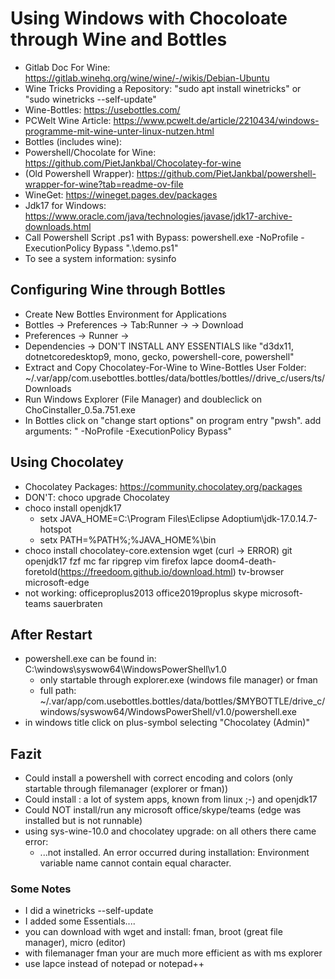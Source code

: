 # Using Windows with Chocoloate through Wine and Bottles

* Gitlab Doc For Wine: https://gitlab.winehq.org/wine/wine/-/wikis/Debian-Ubuntu
* Wine Tricks Providing a Repository: "sudo apt install winetricks" or "sudo winetricks --self-update" 
* Wine-Bottles: https://usebottles.com/
* PCWelt Wine Article: https://www.pcwelt.de/article/2210434/windows-programme-mit-wine-unter-linux-nutzen.html
* Bottles (includes wine): 
* Powershell/Chocolate for Wine: https://github.com/PietJankbal/Chocolatey-for-wine
* (Old Powershell Wrapper): https://github.com/PietJankbal/powershell-wrapper-for-wine?tab=readme-ov-file
* WineGet: https://wineget.pages.dev/packages
* Jdk17 for Windows: https://www.oracle.com/java/technologies/javase/jdk17-archive-downloads.html
* Call Powershell Script .ps1 with Bypass: powershell.exe -NoProfile -ExecutionPolicy Bypass ".\demo.ps1"
* To see a system information: sysinfo

## Configuring Wine through Bottles

* Create New Bottles Environment for Applications
* Bottles -> Preferences -> Tab:Runner -> <Newest Wine Version: Kron4Ek-Wine-10.8-amd64> -> Download 
* Preferences  -> Runner -> <Switch from soda-9-0-1 to kron4ek-wine-10.8-amd64>
* Dependencies -> DON'T INSTALL ANY ESSENTIALS like "d3dx11, dotnetcoredesktop9, mono, gecko, powershell-core, powershell"
* Extract and Copy Chocolatey-For-Wine to Wine-Bottles User Folder: ~/.var/app/com.usebottles.bottles/data/bottles/bottles/<Bottles-Env-Name>/drive_c/users/ts/Downloads
* Run Windows Explorer (File Manager) and doubleclick on ChoCinstaller_0.5a.751.exe
* In Bottles click on "change start options" on program entry "pwsh". add arguments: " -NoProfile -ExecutionPolicy Bypass" 

## Using Chocolatey

* Chocolatey Packages: https://community.chocolatey.org/packages
* DON'T: choco upgrade Chocolatey
* choco install openjdk17
    * setx JAVA_HOME=C:\Program Files\Eclipse Adoptium\jdk-17.0.14.7-hotspot
    * setx PATH=%PATH%;%JAVA_HOME%\bin
* choco install chocolatey-core.extension wget (curl -> ERROR) git openjdk17 fzf mc far ripgrep vim firefox lapce doom4-death-foretold(https://freedoom.github.io/download.html) tv-browser microsoft-edge
* not working: officeproplus2013 office2019proplus skype microsoft-teams sauerbraten

## After Restart

* powershell.exe can be found in: C:\windows\syswow64\WindowsPowerShell\v1.0
    * only startable through explorer.exe (windows file manager) or fman
    * full path: ~/.var/app/com.usebottles.bottles/data/bottles/$MYBOTTLE/drive_c/windows/syswow64/WindowsPowerShell/v1.0/powershell.exe
* in windows title click on plus-symbol selecting "Chocolatey (Admin)"

## Fazit

* Could install a powershell with correct encoding and colors (only startable through filemanager (explorer or fman))
* Could install : a lot of system apps, known from linux ;-) and openjdk17
* Could NOT install/run any microsoft office/skype/teams (edge was installed but is not runnable)
* using sys-wine-10.0 and chocolatey upgrade: on all others there came error:
    * ...not installed. An error occurred during installation:
     Environment variable name cannot contain equal character.

### Some Notes

* I did a winetricks --self-update
* I added some Essentials....
* you can download with wget and install: fman, broot (great file manager), micro (editor)
* with filemanager fman your are much more efficient as with ms explorer
* use lapce instead of notepad or notepad++
